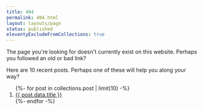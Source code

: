 ```yaml
---
title: 404
permalink: 404.html
layout: layouts/page
status: published
eleventyExcludeFromCollections: true
---
```


The page you're looking for doesn't currently exist on this website. Perhaps you followed an old or bad link?

Here are 10 recent posts. Perhaps one of these will help you along your way?

<ol class="pt-4">
{%- for post in collections.post  | limit(10) -%}
  <li><a class="underline" href="{{ post.url }}">{{ post.data.title }}</a></li>
{%- endfor -%}
</ol>
